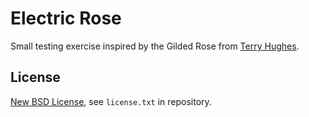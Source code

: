 # Electric Rose

Small testing exercise inspired by the Gilded Rose from [Terry Hughes](http://iamnotmyself.com/2011/02/13/refactor-this-the-gilded-rose-kata/).

## License

[New BSD License](http://opensource.org/licenses/bsd-license.php), see `license.txt` in repository.
